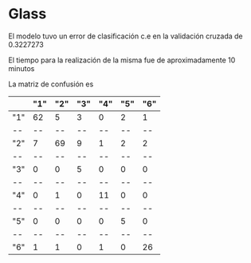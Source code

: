# Glass
El modelo tuvo un error de clasificación c.e en la validación cruzada de 0.3227273

El tiempo para la realización de la misma fue de aproximadamente 10 minutos

La matriz de confusión es 

|  |"1"| "2" |"3" |"4" |"5" |"6"|
|--|--|--|--|--|--|--|
|"1"|62|5|3|0|2|1|
|--|--|--|--|--|--|--|
|"2"|7|69|9|1|2|2|
|--|--|--|--|--|--|--|
|"3" |0 |0 |5 |0 |0 |0|
|--|--|--|--|--|--|--|
|"4"| 0| 1| 0| 11| 0| 0|
|--|--|--|--|--|--|--|
|"5"| 0| 0| 0| 0| 5| 0|
|--|--|--|--|--|--|--|
|"6"| 1| 1| 0| 1| 0| 26|
